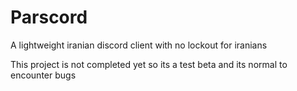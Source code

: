 # Parscord
A lightweight iranian discord client with no lockout for iranians

This project is not completed yet so its a test beta and its normal to encounter bugs
